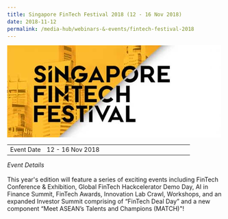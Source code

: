 ```yaml
---
title: Singapore FinTech Festival 2018 (12 - 16 Nov 2018)
date: 2018-11-12
permalink: /media-hub/webinars-&-events/fintech-festival-2018
---
```

![FinTech Festival 2018](/images/media-hub/events/till-2020/fintech-fest-2018.jpeg)

<table style="width:100%">
  <tr>
    <td style="width:20%">Event Date</td>	
    <td style="width:80%">12 - 16 Nov 2018</td>	
  </tr>
</table>

*Event Details*<br>		
This year's edition will feature a series of exciting events including FinTech Conference & Exhibition, Global FinTech Hackcelerator Demo Day, AI in Finance Summit, FinTech Awards, Innovation Lab Crawl, Workshops, and an expanded Investor Summit comprising of “FinTech Deal Day” and a new component “Meet ASEAN’s Talents and Champions (MATCH)"!
